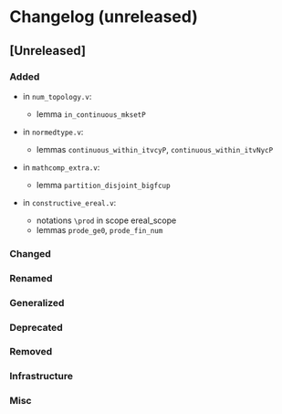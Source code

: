 # Changelog (unreleased)

## [Unreleased]

### Added

- in `num_topology.v`:
  + lemma `in_continuous_mksetP`

- in `normedtype.v`:
  + lemmas `continuous_within_itvcyP`, `continuous_within_itvNycP`

- in `mathcomp_extra.v`:
  + lemma `partition_disjoint_bigfcup`
- in `constructive_ereal.v`:
  + notations `\prod` in scope ereal_scope
  + lemmas `prode_ge0`, `prode_fin_num`

### Changed
  
### Renamed

### Generalized

### Deprecated

### Removed

### Infrastructure

### Misc
